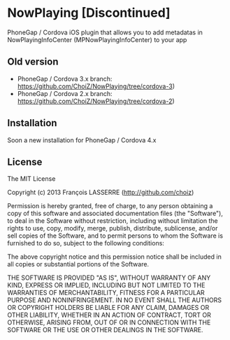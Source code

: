 NowPlaying [Discontinued]
==========

PhoneGap / Cordova iOS plugin that allows you to add metadatas in NowPlayingInfoCenter (MPNowPlayingInfoCenter) to your app


Old version
-----------

- PhoneGap / Cordova 3.x branch: https://github.com/ChoiZ/NowPlaying/tree/cordova-3)
- PhoneGap / Cordova 2.x branch: https://github.com/ChoiZ/NowPlaying/tree/cordova-2)

Installation
------------

Soon a new installation for PhoneGap / Cordova 4.x

## License

The MIT License

Copyright (c) 2013 François LASSERRE (http://github.com/choiz)

Permission is hereby granted, free of charge, to any person obtaining a copy of this software and associated documentation files (the "Software"), to deal in the Software without restriction, including without limitation the rights to use, copy, modify, merge, publish, distribute, sublicense, and/or sell copies of the Software, and to permit persons to whom the Software is furnished to do so, subject to the following conditions:

The above copyright notice and this permission notice shall be included in all copies or substantial portions of the Software.

THE SOFTWARE IS PROVIDED "AS IS", WITHOUT WARRANTY OF ANY KIND, EXPRESS OR IMPLIED, INCLUDING BUT NOT LIMITED TO THE WARRANTIES OF MERCHANTABILITY, FITNESS FOR A PARTICULAR PURPOSE AND NONINFRINGEMENT. IN NO EVENT SHALL THE AUTHORS OR COPYRIGHT HOLDERS BE LIABLE FOR ANY CLAIM, DAMAGES OR OTHER LIABILITY, WHETHER IN AN ACTION OF CONTRACT, TORT OR OTHERWISE, ARISING FROM, OUT OF OR IN CONNECTION WITH THE SOFTWARE OR THE USE OR OTHER DEALINGS IN THE SOFTWARE.
